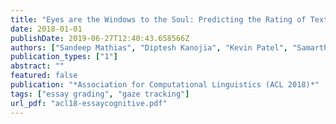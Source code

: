 ```yaml
---
title: "Eyes are the Windows to the Soul: Predicting the Rating of Text Quality Using Gaze Behaviour"
date: 2018-01-01
publishDate: 2019-06-27T12:40:43.658566Z
authors: ["Sandeep Mathias", "Diptesh Kanojia", "Kevin Patel", "Samarth Agarwal", "Abhijit Mishra", "Pushpak Bhattacharyya"]
publication_types: ["1"]
abstract: ""
featured: false
publication: "*Association for Computational Linguistics (ACL 2018)*"
tags: ["essay grading", "gaze tracking"]
url_pdf: "acl18-essaycognitive.pdf"
---
```


